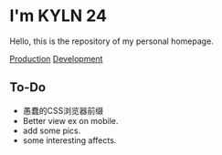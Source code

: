 # I'm KYLN 24
Hello, this is the repository of my personal homepage.

[Production](https://kyln24.github.io)
[Development](https://kyln24-dev.vercel.app)

## To-Do
- 愚蠢的CSS浏览器前缀
- Better view ex on mobile.
- add some pics.
- some interesting affects.

